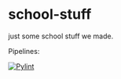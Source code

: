 # school-stuff
just some school stuff we made.


Pipelines:


[![Pylint](https://github.com/exersalza/school-stuff/actions/workflows/pylint.yml/badge.svg)](https://github.com/exersalza/school-stuff/actions/workflows/pylint.yml)
